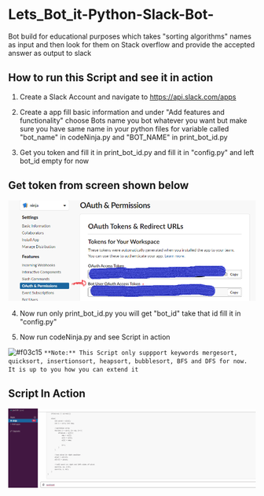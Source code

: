 # Lets_Bot_it-Python-Slack-Bot-
Bot build for educational purposes which takes "sorting algorithms" names as input and then look for them on Stack overflow and provide the accepted answer as output to slack 

## How to run this Script and see it in action

1. Create a Slack Account and navigate to https://api.slack.com/apps

2. Create a app fill basic information and under "Add features and functionality"  choose Bots name you bot whatever you want
  but make sure you have same name in your python files for variable called "bot_name" in codeNinja.py and "BOT_NAME" in print_bot_id.py
  
3. Get you token and fill it in print_bot_id.py and fill  it in "config.py"  and  left bot_id empty for now 

## Get token from screen shown below

![alt text](https://github.com/jaskaran1989/Lets_Bot_it-Python-Slack-Bot-/blob/master/config.png)


4. Now run only print_bot_id.py you will get "bot_id" take that id fill it in "config.py"

5. Now run codeNinja.py and see Script in action 

 ![#f03c15](https://placehold.it/15/f03c15/000000?text=+) `**Note:** This Script only suppport keywords mergesort, quicksort, insertionsort, heapsort, bubblesort, BFS and DFS for now. It is up to you how you can extend it`  


## Script In Action 

![alt text](https://github.com/jaskaran1989/Lets_Bot_it-Python-Slack-Bot-/blob/master/slackbotreview.gif)
